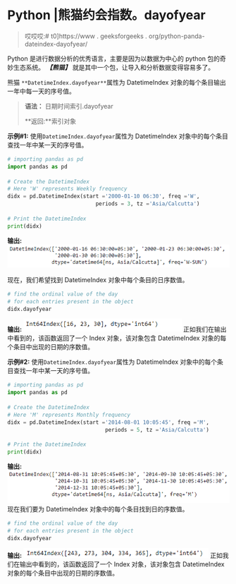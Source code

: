 # Python |熊猫约会指数。dayofyear

> 哎哎哎:# t0]https://www . geeksforgeeks . org/python-panda-dateindex-dayofyear/

Python 是进行数据分析的优秀语言，主要是因为以数据为中心的 python 包的奇妙生态系统。 ***【熊猫】*** 就是其中一个包，让导入和分析数据变得容易多了。

熊猫 `**DatetimeIndex.dayofyear**`属性为 DatetimeIndex 对象的每个条目输出一年中每一天的序号值。

> **语法：** 日期时间索引.dayofyear
> 
> **返回:**索引对象

**示例#1:** 使用`DatetimeIndex.dayofyear`属性为 DatetimeIndex 对象中的每个条目查找一年中某一天的序号值。

```py
# importing pandas as pd
import pandas as pd

# Create the DatetimeIndex
# Here 'W' represents Weekly frequency
didx = pd.DatetimeIndex(start ='2000-01-10 06:30', freq ='W', 
                            periods = 3, tz ='Asia/Calcutta')

# Print the DatetimeIndex
print(didx)
```

**输出:**
![](img/fa596a5996f8dc1ffa36fc90a8c22e1c.png)

现在，我们希望找到 DatetimeIndex 对象中每个条目的日序数值。

```py
# find the ordinal value of the day 
# for each entries present in the object
didx.dayofyear
```

**输出:**
![](img/10b41d92e7e068182f118cadaf419c2e.png)
正如我们在输出中看到的，该函数返回了一个 Index 对象，该对象包含 DatetimeIndex 对象的每个条目中出现的日期的序数值。

**示例#2:** 使用`DatetimeIndex.dayofyear`属性为 DatetimeIndex 对象中的每个条目查找一年中某一天的序号值。

```py
# importing pandas as pd
import pandas as pd

# Create the DatetimeIndex
# Here 'M' represents Monthly frequency
didx = pd.DatetimeIndex(start ='2014-08-01 10:05:45', freq ='M',
                               periods = 5, tz ='Asia/Calcutta')

# Print the DatetimeIndex
print(didx)
```

**输出:**
![](img/f749828ab485ff69221bcb7d1cdce7ba.png)
现在我们要为 DatetimeIndex 对象中的每个条目找到日的序数值。

```py
# find the ordinal value of the day 
# for each entries present in the object
didx.dayofyear
```

**输出:**
![](img/0ddad4c21284a46f620c1eeea8ed218c.png)
正如我们在输出中看到的，该函数返回了一个 Index 对象，该对象包含 DatetimeIndex 对象的每个条目中出现的日期的序数值。